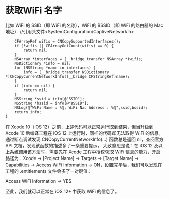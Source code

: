 # 获取WiFi 名字
比如 WiFi 的 SSID（即 WiFi 的名称），WiFi 的 BSSID（即 WiFi 的路由器的 Mac 地址）
//引用头文件<SystemConfiguration/CaptiveNetwork.h>

```- (NSDictionary*)requestWiFiinfo {
    CFArrayRef wifis = CNCopySupportedInterfaces();
    if (!wifis || CFArrayGetCount(wifis) == 0) {
        return nil;
    }
    NSArray *interfaces = (__bridge_transfer NSArray *)wifis;
    NSDictionary *info = nil;
    for (NSString *name in interfaces) {
        info = (__bridge_transfer NSDictionary *)CNCopyCurrentNetworkInfo((__bridge CFStringRef)name);
    }
    if (info == nil) {
        return nil;
    }
    NSString *ssid = info[@"SSID"];
    NSString *bssid = info[@"BSSID"];
    NSLog(@"WiFi Name : %@, WiFi Nac Address : %@",ssid,bssid);
    return info;
}

```
在 Xcode 10（iOS 12）之前，上述代码可以正常运行取到结果，但当升级到 Xcode 10 后编译工程在 iOS 12 上运行时，同样的代码却无法取得 WiFi 的信息。通过断点调试发现 CNCopyCurrentNetworkInfo(...) 函数总是返回 nil，查阅官方 API 文档，发现该函数的描述多了一条重要提示，
大致意思是说：在 iOS 12 及以上系统调用该方法时，需要先在 Xcode 工程中授权获取 WiFi 信息的能力，开启路径为：Xcode -> [Project Name] -> Targets -> [Target Name] -> Capabilities -> Access WiFi Information -> ON，设置完毕后，我们可以发现在工程的 .entitlements 文件会多了一对键值：

Access WiFi Information => YES

至此，我们就可以正常在 iOS 12+ 中获取 WiFi 的信息了。



